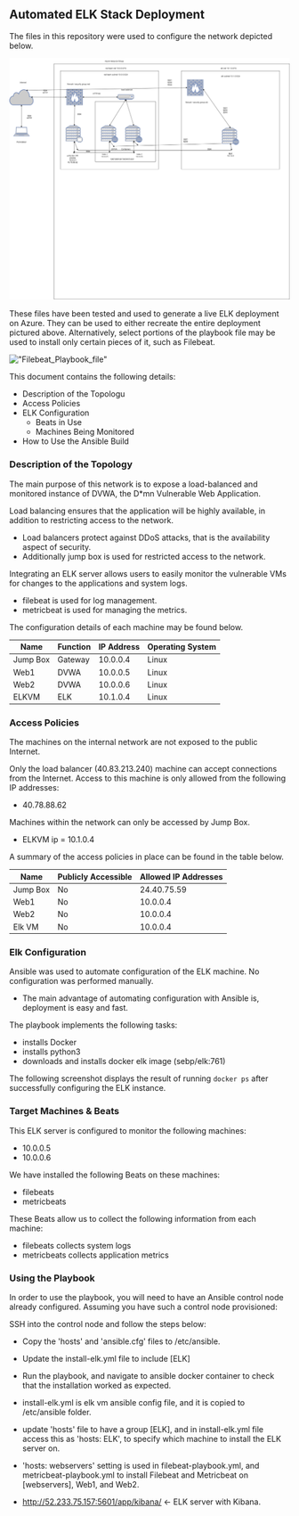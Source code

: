 ## Automated ELK Stack Deployment

The files in this repository were used to configure the network depicted below.

!["Network diag"](./Diagrams/Project13.png)

These files have been tested and used to generate a live ELK deployment on Azure. They can be used to either recreate the entire deployment pictured above. Alternatively, select portions of the playbook file may be used to install only certain pieces of it, such as Filebeat.

!["Filebeat_Playbook_file"](./Ansible/filebeat-playbook.yml)

This document contains the following details:
- Description of the Topologu
- Access Policies
- ELK Configuration
  - Beats in Use
  - Machines Being Monitored
- How to Use the Ansible Build


### Description of the Topology

The main purpose of this network is to expose a load-balanced and monitored instance of DVWA, the D*mn Vulnerable Web Application.

Load balancing ensures that the application will be highly available, in addition to restricting access to the network.
- Load balancers protect against DDoS attacks, that is the availability aspect of security. 
- Additionally jump box is used for restricted access to the network.

Integrating an ELK server allows users to easily monitor the vulnerable VMs for changes to the applications and system logs.
- filebeat is used for log management.
- metricbeat is used for managing the metrics.

The configuration details of each machine may be found below.

| Name     | Function | IP Address | Operating System |
|----------|----------|------------|------------------|
| Jump Box | Gateway  | 10.0.0.4   | Linux            |
| Web1     |   DVWA   | 10.0.0.5   | Linux            |
| Web2     |   DVWA   | 10.0.0.6   | Linux            |
| ELKVM    |   ELK    | 10.1.0.4   | Linux            |

### Access Policies

The machines on the internal network are not exposed to the public Internet. 

Only the load balancer (40.83.213.240) machine can accept connections from the Internet. Access to this machine is only allowed from the following IP addresses:
- 40.78.88.62

Machines within the network can only be accessed by Jump Box.
- ELKVM ip = 10.1.0.4

A summary of the access policies in place can be found in the table below.

| Name     | Publicly Accessible | Allowed IP Addresses |
|----------|---------------------|----------------------|
| Jump Box |     No              | 24.40.75.59          |
|  Web1    |     No              | 10.0.0.4             |
|  Web2    |     No              | 10.0.0.4             |
|  Elk VM  |     No              | 10.0.0.4             |


### Elk Configuration

Ansible was used to automate configuration of the ELK machine. No configuration was performed manually.
- The main advantage of automating configuration with Ansible is, deployment is easy and fast.

The playbook implements the following tasks:
- installs Docker
- installs python3
- downloads and installs docker elk image (sebp/elk:761)

The following screenshot displays the result of running `docker ps` after successfully configuring the ELK instance.


### Target Machines & Beats
This ELK server is configured to monitor the following machines:
- 10.0.0.5
- 10.0.0.6

We have installed the following Beats on these machines:
- filebeats
- metricbeats

These Beats allow us to collect the following information from each machine:
- filebeats collects system logs
- metricbeats collects application metrics

### Using the Playbook
In order to use the playbook, you will need to have an Ansible control node already configured. Assuming you have such a control node provisioned: 

SSH into the control node and follow the steps below:
- Copy the 'hosts' and 'ansible.cfg' files to /etc/ansible.
- Update the install-elk.yml file to include [ELK]
- Run the playbook, and navigate to ansible docker container to check that the installation worked as expected.

- install-elk.yml is elk vm ansible config file, and it is copied to /etc/ansible folder.
- update 'hosts' file to have a group [ELK], and in install-elk.yml file access this as 'hosts: ELK', to specify which machine to install the ELK server on.
- 'hosts: webservers' setting is used in filebeat-playbook.yml, and metricbeat-playbook.yml to install Filebeat and Metricbeat on [webservers], Web1, and Web2.
- http://52.233.75.157:5601/app/kibana/ <- ELK server with Kibana.

